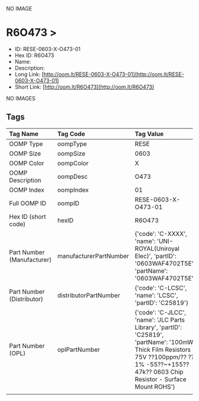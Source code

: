 


  
NO IMAGE  
# R6O473 > 

- ID: RESE-0603-X-O473-01
- Hex ID: R6O473
- Name: 
- Description: 
- Long Link: [http://oom.lt/RESE-0603-X-O473-01](http://oom.lt/RESE-0603-X-O473-01)
- Short Link: [http://oom.lt/R6O473](http://oom.lt/R6O473)
  
NO IMAGES  
## Tags
  

|Tag Name|Tag Code|Tag Value|
| :--- | :--- | :--- |
|OOMP Type|oompType|RESE|
|OOMP Size|oompSize|0603|
|OOMP Color|oompColor|X|
|OOMP Description|oompDesc|O473|
|OOMP Index|oompIndex|01|
|Full OOMP ID|oompID|RESE-0603-X-O473-01|
|Hex ID (short code)|hexID|R6O473|
|Part Number (Manufacturer)|manufacturerPartNumber|{'code': 'C-XXXX', 'name': 'UNI-ROYAL(Uniroyal Elec)', 'partID': '0603WAF4702T5E', 'partName': '0603WAF4702T5E'}|
|Part Number (Distributor)|distributorPartNumber|{'code': 'C-LCSC', 'name': 'LCSC', 'partID': 'C25819'}|
|Part Number (OPL)|oplPartNumber|{'code': 'C-JLCC', 'name': 'JLC Parts Library', 'partID': 'C25819', 'partName': '100mW Thick Film Resistors 75V ??100ppm/?? ??1% -55??~+155?? 47k?? 0603  Chip Resistor - Surface Mount ROHS'}|
||||
